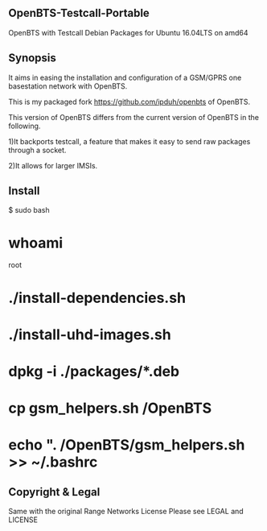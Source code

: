 ## OpenBTS-Testcall-Portable
OpenBTS with Testcall Debian Packages for Ubuntu 16.04LTS on amd64

## Synopsis


It aims in easing the installation and configuration of a GSM/GPRS one basestation network with OpenBTS.

This is my packaged fork https://github.com/ipduh/openbts of OpenBTS.

This version of OpenBTS differs from the current version of OpenBTS in the following.

1)It backports testcall, a feature that makes it easy to send raw packages through a socket.

2)It allows for larger IMSIs.

## Install

$ sudo bash
# whoami
root

# ./install-dependencies.sh
# ./install-uhd-images.sh
# dpkg -i ./packages/*.deb
# cp gsm_helpers.sh /OpenBTS
# echo ". /OpenBTS/gsm_helpers.sh >> ~/.bashrc


## Copyright & Legal

Same with the original Range Networks License
Please see LEGAL and LICENSE

